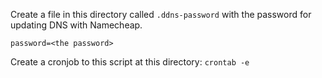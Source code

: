 Create a file in this directory called `.ddns-password` with the password for updating DNS with Namecheap.

```
password=<the password>
```

Create a cronjob to this script at this directory: `crontab -e`
